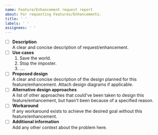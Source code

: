 ```yaml
---
name: Feature/Enhancement request report
about: For requesting Features/Enhancements.
title: ' '
labels: ' '
assignees: ' '
---
```


- [ ] <b>Description</b> <br>
    A clear and concise description of request/enhancement. <br>
- [ ] <b>Use cases</b> <br>
    1. Save the world.
    2. Stop the imposter.
    3. .... <br>
- [ ] <b>Proposed design</b> <br>
    A clear and concise description of the design planned for this feature/enhancement.
    Attach design diagrams if applicable.
- [ ] <b>Alternative design approaches</b> <br>
    A list of other approaches that could've been taken to design this feature/enhancement, 
    but hasn't been because of a specified reason.
- [ ] <b>Workaround</b> <br>
    If any workaround exists to achieve the desired goal without this feature/enhancement.
- [ ] <b>Additional information</b> <br>
    Add any other context about the problem here.
